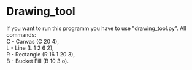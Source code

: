# Drawing_tool
If you want to run this programm you have to use "drawing_tool.py".
All commands:  
  C - Canvas (C 20 4),  
  L - Line (L 1 2 6 2),  
  R - Rectangle (R 16 1 20 3),  
  B - Bucket Fill (B 10 3 o). 

